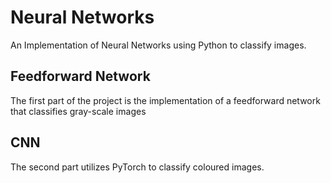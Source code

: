 # Neural Networks
An Implementation of Neural Networks using Python to classify images.

## Feedforward Network 
The first part of the project is the implementation of a feedforward network that classifies gray-scale images

## CNN 
The second part utilizes PyTorch to classify coloured images.
